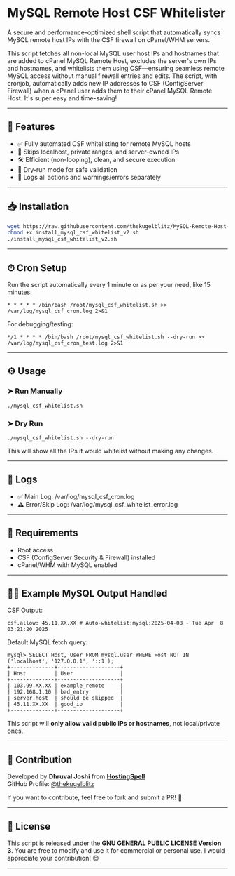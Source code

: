 # MySQL Remote Host CSF Whitelister

A secure and performance-optimized shell script that automatically syncs MySQL remote host IPs with the CSF firewall on cPanel/WHM servers.

This script fetches all non-local MySQL user host IPs and hostnames that are added to cPanel MySQL Remote Host, excludes the server's own IPs and hostnames, and whitelists them using CSF—ensuring seamless remote MySQL access without manual firewall entries and edits. The script, with cronjob, automatically adds new IP addresses to CSF (ConfigServer Firewall) when a cPanel user adds them to their cPanel MySQL Remote Host. It's super easy and time-saving!

---

## 🔧 Features

- ✅ Fully automated CSF whitelisting for remote MySQL hosts
- 🚫 Skips localhost, private ranges, and server-owned IPs
- 🛠 Efficient (non-looping), clean, and secure execution
- 📄 Dry-run mode for safe validation
- 📝 Logs all actions and warnings/errors separately

---

## 📥 Installation

```bash
wget https://raw.githubusercontent.com/thekugelblitz/MySQL-Remote-Host-CSF-Whitelister/main/install_mysql_csf_whitelist_v2.sh -O install_mysql_csf_whitelist_v2.sh
chmod +x install_mysql_csf_whitelist_v2.sh
./install_mysql_csf_whitelist_v2.sh
```


---

## ⏱ Cron Setup

Run the script automatically every 1 minute or as per your need, like 15 minutes:

`* * * * * /bin/bash /root/mysql_csf_whitelist.sh >> /var/log/mysql_csf_cron.log 2>&1`

For debugging/testing:

`*/1 * * * * /bin/bash /root/mysql_csf_whitelist.sh --dry-run >> /var/log/mysql_csf_cron_test.log 2>&1`

---

## ⚙️ Usage

### ➤ Run Manually

`
./mysql_csf_whitelist.sh
`

### ➤ Dry Run

`
./mysql_csf_whitelist.sh --dry-run
`

This will show all the IPs it would whitelist without making any changes.

---

## 📂 Logs

- ✅ Main Log: /var/log/mysql_csf_cron.log
- ⚠️ Error/Skip Log: /var/log/mysql_csf_whitelist_error.log

---

## 🔐 Requirements

- Root access
- CSF (ConfigServer Security & Firewall) installed
- cPanel/WHM with MySQL enabled

---

## 🧑‍💻 Example MySQL Output Handled

CSF Output:

`
csf.allow: 45.11.XX.XX # Auto-whitelist:mysql:2025-04-08 - Tue Apr  8 03:21:20 2025
`

Default MySQL fetch query:

```
mysql> SELECT Host, User FROM mysql.user WHERE Host NOT IN ('localhost', '127.0.0.1', '::1');
+--------------+--------------------+
| Host         | User               |
+--------------+--------------------+
| 103.99.XX.XX | example_remote     |
| 192.168.1.10 | bad_entry          |
| server.host  | should_be_skipped  |
| 45.11.XX.XX  | good_ip            |
+--------------+--------------------+
```

This script will **only allow valid public IPs or hostnames**, not local/private ones.


---

## **🤝 Contribution**
Developed by **Dhruval Joshi** from **[HostingSpell](https://hostingspell.com)**  
GitHub Profile: [@thekugelblitz](https://github.com/thekugelblitz)

If you want to contribute, feel free to fork and submit a PR! 🚀

---

## **📜 License**
This script is released under the **GNU GENERAL PUBLIC LICENSE Version 3**. You are free to modify and use it for commercial or personal use. I would appreciate your contribution! 😊

---

